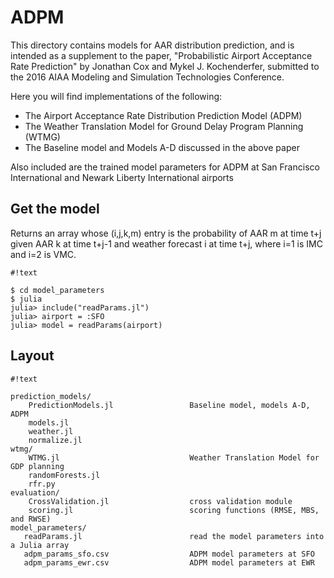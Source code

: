 # ADPM

This directory contains models for AAR distribution prediction, and is intended as a supplement to the paper, "Probabilistic Airport Acceptance Rate Prediction" by Jonathan Cox and Mykel J. Kochenderfer, submitted to the 2016 AIAA Modeling and Simulation Technologies Conference.

Here you will find implementations of the following:
* The Airport Acceptance Rate Distribution Prediction Model (ADPM)
* The Weather Translation Model for Ground Delay Program Planning (WTMG)
* The Baseline model and Models A-D discussed in the above paper

Also included are the trained model parameters for ADPM at San Francisco International and Newark Liberty International airports

## Get the model
Returns an array whose (i,j,k,m) entry is the probability of AAR m at time t+j given AAR k at time t+j-1 and weather forecast i at time t+j, where i=1 is IMC and i=2 is VMC.

```
#!text

$ cd model_parameters
$ julia 
julia> include("readParams.jl")
julia> airport = :SFO
julia> model = readParams(airport)
```

## Layout

```
#!text

prediction_models/
    PredictionModels.jl                 Baseline model, models A-D, ADPM
    models.jl                                                    
    weather.jl                          
    normalize.jl                        
wtmg/
    WTMG.jl                             Weather Translation Model for GDP planning
    randomForests.jl
    rfr.py
evaluation/
    CrossValidation.jl                  cross validation module
    scoring.jl                          scoring functions (RMSE, MBS, and RWSE)
model_parameters/
   readParams.jl                        read the model parameters into a Julia array
   adpm_params_sfo.csv                  ADPM model parameters at SFO
   adpm_params_ewr.csv                  ADPM model parameters at EWR
```
